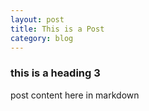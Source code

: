 ```yaml
---
layout: post
title: This is a Post
category: blog
---
```


### this is a heading 3
post content here in markdown
